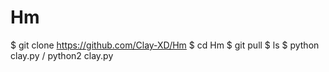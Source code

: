 # Hm
$ git clone https://github.com/Clay-XD/Hm
$ cd Hm
$ git pull
$ ls
$ python clay.py / python2 clay.py

